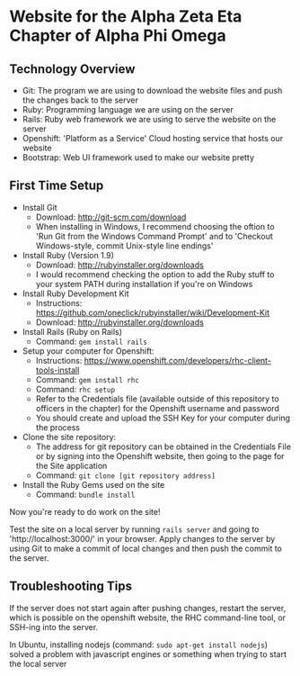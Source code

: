 Website for the Alpha Zeta Eta Chapter of Alpha Phi Omega
=========================================================

Technology Overview
-------------------

- Git: The program we are using to download the website files and push the changes back to the server
- Ruby: Programming language we are using on the server
- Rails: Ruby web framework we are using to serve the website on the server
- Openshift: 'Platform as a Service' Cloud hosting service that hosts our website
- Bootstrap: Web UI framework used to make our website pretty


First Time Setup
----------------

- Install Git
	- Download: http://git-scm.com/download
	- When installing in Windows, I recommend choosing the oftion to 'Run Git from the Windows Command Prompt' and to 'Checkout Windows-style, commit Unix-style line endings'
- Install Ruby (Version 1.9)
	- Download: http://rubyinstaller.org/downloads
	- I would recommend checking the option to add the Ruby stuff to your system PATH during installation if you're on Windows
- Install Ruby Development Kit
	- Instructions: https://github.com/oneclick/rubyinstaller/wiki/Development-Kit
	- Download: http://rubyinstaller.org/downloads
- Install Rails (Ruby on Rails)
	- Command: `gem install rails`
- Setup your computer for Openshift:
	- Instructions: https://www.openshift.com/developers/rhc-client-tools-install
	- Command: `gem install rhc`
	- Command: `rhc setup`
	- Refer to the Credentials file (available outside of this repository to officers in the chapter) for the Openshift username and password
	- You should create and upload the SSH Key for your computer during the process
- Clone the site repository:
	- The address for git repository can be obtained in the Credentials File or by signing into the Openshift website, then going to the page for the Site application
	- Command: `git clone [git repository address]`
- Install the Ruby Gems used on the site
	- Command: `bundle install`

Now you're ready to do work on the site!

Test the site on a local server by running `rails server` and going to 'http://localhost:3000/' in your browser.
Apply changes to the server by using Git to make a commit of local changes and then push the commit to the server.


Troubleshooting Tips
--------------------

If the server does not start again after pushing changes, restart the server, which is possible on the openshift website, the RHC command-line tool, or SSH-ing into the server.

In Ubuntu, installing nodejs (command: `sudo apt-get install nodejs`) solved a problem with javascript engines or something when trying to start the local server
